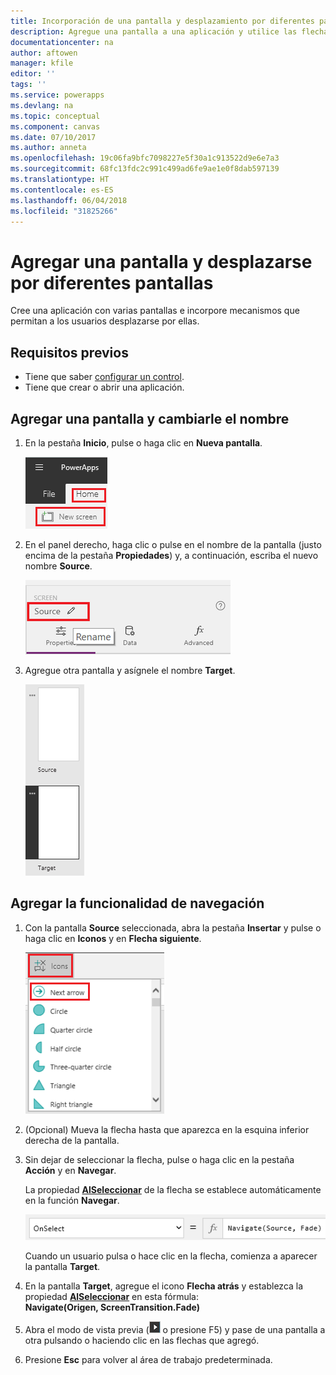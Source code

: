 ```yaml
---
title: Incorporación de una pantalla y desplazamiento por diferentes pantallas | Microsoft Docs
description: Agregue una pantalla a una aplicación y utilice las flechas Siguiente y Atrás para desplazarse por diferentes pantallas en PowerApps.
documentationcenter: na
author: aftowen
manager: kfile
editor: ''
tags: ''
ms.service: powerapps
ms.devlang: na
ms.topic: conceptual
ms.component: canvas
ms.date: 07/10/2017
ms.author: anneta
ms.openlocfilehash: 19c06fa9bfc7098227e5f30a1c913522d9e6e7a3
ms.sourcegitcommit: 68fc13fdc2c991c499ad6fe9ae1e0f8dab597139
ms.translationtype: HT
ms.contentlocale: es-ES
ms.lasthandoff: 06/04/2018
ms.locfileid: "31825266"
---
```

# <a name="add-a-screen-and-navigate-between-screens"></a>Agregar una pantalla y desplazarse por diferentes pantallas
Cree una aplicación con varias pantallas e incorpore mecanismos que permitan a los usuarios desplazarse por ellas.

## <a name="prerequisites"></a>Requisitos previos
* Tiene que saber [configurar un control](add-configure-controls.md).
* Tiene que crear o abrir una aplicación.

## <a name="add-and-rename-a-screen"></a>Agregar una pantalla y cambiarle el nombre
1. En la pestaña **Inicio**, pulse o haga clic en **Nueva pantalla**.

    ![Opción Agregar pantalla de la pestaña Inicio](./media/add-screen-context-variables/add-screen.png)

2. En el panel derecho, haga clic o pulse en el nombre de la pantalla (justo encima de la pestaña **Propiedades**) y, a continuación, escriba el nuevo nombre **Source**.

    ![Cambie el nombre de la pantalla predeterminada](./media/add-screen-context-variables/name-source-screen.png)

3. Agregue otra pantalla y asígnele el nombre **Target**.

    ![Dos pantallas en la barra de navegación izquierda](./media/add-screen-context-variables/two-screens-in-nav.png)

## <a name="add-navigation"></a>Agregar la funcionalidad de navegación
1. Con la pantalla **Source** seleccionada, abra la pestaña **Insertar** y pulse o haga clic en **Iconos** y en **Flecha siguiente**.  

    ![Opción Formas de la pestaña Insertar](./media/add-screen-context-variables/add-next-arrow.png)

2. (Opcional) Mueva la flecha hasta que aparezca en la esquina inferior derecha de la pantalla.

3. Sin dejar de seleccionar la flecha, pulse o haga clic en la pestaña **Acción** y en **Navegar**.

    La propiedad **[AlSeleccionar](controls/properties-core.md)** de la flecha se establece automáticamente en la función **Navegar**.  

    ![Propiedad AlSeleccionar establecida en la función Navegar](./media/add-screen-context-variables/onselect-default.png)

    Cuando un usuario pulsa o hace clic en la flecha, comienza a aparecer la pantalla **Target**.

4. En la pantalla **Target**, agregue el icono **Flecha atrás** y establezca la propiedad **[AlSeleccionar](controls/properties-core.md)** en esta fórmula:
   <br>**Navigate(Origen, ScreenTransition.Fade)**

5. Abra el modo de vista previa (![](./media/add-screen-context-variables/preview.png) o presione F5) y pase de una pantalla a otra pulsando o haciendo clic en las flechas que agregó.

6. Presione **Esc** para volver al área de trabajo predeterminada.
